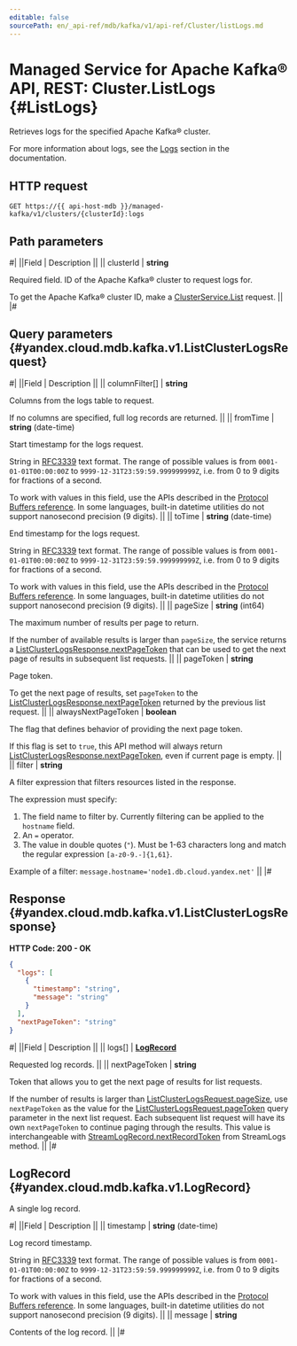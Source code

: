 ```yaml
---
editable: false
sourcePath: en/_api-ref/mdb/kafka/v1/api-ref/Cluster/listLogs.md
---
```


# Managed Service for Apache Kafka® API, REST: Cluster.ListLogs {#ListLogs}

Retrieves logs for the specified Apache Kafka® cluster.

For more information about logs, see the [Logs](/docs/managed-kafka/operations/cluster-logs) section in the documentation.

## HTTP request

```
GET https://{{ api-host-mdb }}/managed-kafka/v1/clusters/{clusterId}:logs
```

## Path parameters

#|
||Field | Description ||
|| clusterId | **string**

Required field. ID of the Apache Kafka® cluster to request logs for.

To get the Apache Kafka® cluster ID, make a [ClusterService.List](/docs/managed-kafka/api-ref/Cluster/list#List) request. ||
|#

## Query parameters {#yandex.cloud.mdb.kafka.v1.ListClusterLogsRequest}

#|
||Field | Description ||
|| columnFilter[] | **string**

Columns from the logs table to request.

If no columns are specified, full log records are returned. ||
|| fromTime | **string** (date-time)

Start timestamp for the logs request.

String in [RFC3339](https://www.ietf.org/rfc/rfc3339.txt) text format. The range of possible values is from
`0001-01-01T00:00:00Z` to `9999-12-31T23:59:59.999999999Z`, i.e. from 0 to 9 digits for fractions of a second.

To work with values in this field, use the APIs described in the
[Protocol Buffers reference](https://developers.google.com/protocol-buffers/docs/reference/overview).
In some languages, built-in datetime utilities do not support nanosecond precision (9 digits). ||
|| toTime | **string** (date-time)

End timestamp for the logs request.

String in [RFC3339](https://www.ietf.org/rfc/rfc3339.txt) text format. The range of possible values is from
`0001-01-01T00:00:00Z` to `9999-12-31T23:59:59.999999999Z`, i.e. from 0 to 9 digits for fractions of a second.

To work with values in this field, use the APIs described in the
[Protocol Buffers reference](https://developers.google.com/protocol-buffers/docs/reference/overview).
In some languages, built-in datetime utilities do not support nanosecond precision (9 digits). ||
|| pageSize | **string** (int64)

The maximum number of results per page to return.

If the number of available results is larger than `pageSize`, the service returns a [ListClusterLogsResponse.nextPageToken](#yandex.cloud.mdb.kafka.v1.ListClusterLogsResponse) that can be used to get the next page of results in subsequent list requests. ||
|| pageToken | **string**

Page token.

To get the next page of results, set `pageToken` to the [ListClusterLogsResponse.nextPageToken](#yandex.cloud.mdb.kafka.v1.ListClusterLogsResponse) returned by the previous list request. ||
|| alwaysNextPageToken | **boolean**

The flag that defines behavior of providing the next page token.

If this flag is set to `true`, this API method will always return [ListClusterLogsResponse.nextPageToken](#yandex.cloud.mdb.kafka.v1.ListClusterLogsResponse), even if current page is empty. ||
|| filter | **string**

A filter expression that filters resources listed in the response.

The expression must specify:
1. The field name to filter by. Currently filtering can be applied to the `hostname` field.
2. An `=` operator.
3. The value in double quotes (`"`). Must be 1-63 characters long and match the regular expression `[a-z0-9.-]{1,61}`.

Example of a filter: `message.hostname='node1.db.cloud.yandex.net'` ||
|#

## Response {#yandex.cloud.mdb.kafka.v1.ListClusterLogsResponse}

**HTTP Code: 200 - OK**

```json
{
  "logs": [
    {
      "timestamp": "string",
      "message": "string"
    }
  ],
  "nextPageToken": "string"
}
```

#|
||Field | Description ||
|| logs[] | **[LogRecord](#yandex.cloud.mdb.kafka.v1.LogRecord)**

Requested log records. ||
|| nextPageToken | **string**

Token that allows you to get the next page of results for list requests.

If the number of results is larger than [ListClusterLogsRequest.pageSize](#yandex.cloud.mdb.kafka.v1.ListClusterLogsRequest), use `nextPageToken` as the value for the [ListClusterLogsRequest.pageToken](#yandex.cloud.mdb.kafka.v1.ListClusterLogsRequest) query parameter in the next list request.
Each subsequent list request will have its own `nextPageToken` to continue paging through the results.
This value is interchangeable with [StreamLogRecord.nextRecordToken](/docs/managed-kafka/api-ref/Cluster/streamLogs#yandex.cloud.mdb.kafka.v1.StreamLogRecord) from StreamLogs method. ||
|#

## LogRecord {#yandex.cloud.mdb.kafka.v1.LogRecord}

A single log record.

#|
||Field | Description ||
|| timestamp | **string** (date-time)

Log record timestamp.

String in [RFC3339](https://www.ietf.org/rfc/rfc3339.txt) text format. The range of possible values is from
`0001-01-01T00:00:00Z` to `9999-12-31T23:59:59.999999999Z`, i.e. from 0 to 9 digits for fractions of a second.

To work with values in this field, use the APIs described in the
[Protocol Buffers reference](https://developers.google.com/protocol-buffers/docs/reference/overview).
In some languages, built-in datetime utilities do not support nanosecond precision (9 digits). ||
|| message | **string**

Contents of the log record. ||
|#